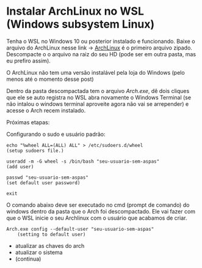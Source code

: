 # Instalar ArchLinux no WSL (Windows subsystem Linux)

Tenha o WSL no Windows 10 ou posterior instalado e funcionando. Baixe o arquivo do ArchLinux nesse link -> [ArchLinux](https://github.com/yuk7/ArchWSL/releases/tag/22.3.18.0) é o primeiro arquivo zipado. Descompacte o o arquivo na raiz do seu HD (pode ser em outra pasta, mas eu prefiro assim).&#x20;

O ArchLinux não tem uma versão instalável pela loja do Windows (pelo menos até o momento desse post)

Dentro da pasta descompactada tem o arquivo _Arch.exe_, dê dois cliques que ele se auto registra no WSL abra novamente o Windows Terminal (se não intalou o windows terminal aproveite agora não vai se arrepender) e acesse o Arch recem instalado.

Próximas etapas:

Configurando o sudo e usuário padrão:

```
echo "%wheel ALL=(ALL) ALL" > /etc/sudoers.d/wheel
(setup sudoers file.)

useradd -m -G wheel -s /bin/bash "seu-usuario-sem-aspas"
(add user)

passwd "seu-usuario-sem-aspas"
(set default user password)

exit
```

O comando abaixo deve ser executado no cmd (prompt de comando) do windows dentro da pasta que o Arch foi descompactado. Ele vai fazer com que o WSL inicie o seu Archlinux com o usuário que acabamos de criar.

```
Arch.exe config --default-user "seu-usuario-sem-aspas"
    (setting to default user)
```

* atualizar as chaves do arch
* atualizar o sistema
* (continua)

